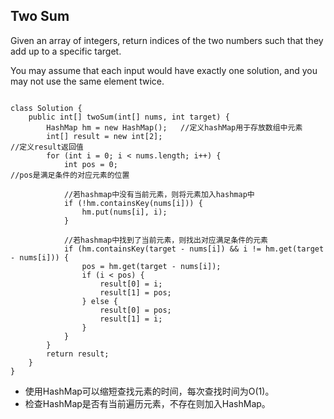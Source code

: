 ## Two Sum

Given an array of integers, return indices of the two numbers such that they add up to a specific target.

You may assume that each input would have exactly one solution, and you may not use the same element twice.

<pre><code>
class Solution {
    public int[] twoSum(int[] nums, int target) {
        HashMap<Integer, Integer> hm = new HashMap<Integer, Integer>();   //定义hashMap用于存放数组中元素
        int[] result = new int[2];                                        //定义result返回值
        for (int i = 0; i < nums.length; i++) {
            int pos = 0;                                                  //pos是满足条件的对应元素的位置
            
            //若hashmap中没有当前元素，则将元素加入hashmap中
            if (!hm.containsKey(nums[i])) {
                hm.put(nums[i], i);
            }
            
            //若hashmap中找到了当前元素，则找出对应满足条件的元素
            if (hm.containsKey(target - nums[i]) && i != hm.get(target - nums[i])) {
                pos = hm.get(target - nums[i]);
                if (i < pos) {
                    result[0] = i;
                    result[1] = pos;
                } else {
                    result[0] = pos;
                    result[1] = i;
                }         
            }      
        }
        return result;
    }
}
</code></pre>

* 使用HashMap可以缩短查找元素的时间，每次查找时间为O(1)。
* 检查HashMap是否有当前遍历元素，不存在则加入HashMap。